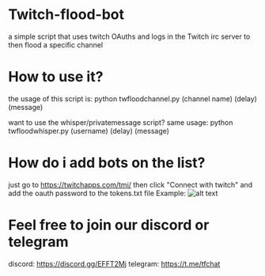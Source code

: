# Twitch-flood-bot
a simple script that uses twitch OAuths and logs in the Twitch irc server to then flood a specific channel

# How to use it?
the usage of this script is: python twfloodchannel.py (channel name) (delay) (message)

want to use the whisper/privatemessage script? same usage: python twfloodwhisper.py (username) (delay) (message)
  
 # How do i add bots on the list?
 just go to https://twitchapps.com/tmi/ then click "Connect with twitch" and add the oauth password to the tokens.txt file
 Example:
 ![alt text](https://image.prntscr.com/image/m6Dz0TM0TFay1k1BViVGSw.png)
 
 # Feel free to join our discord or telegram
 discord: https://discord.gg/EFFT2Mj
 telegram: https://t.me/tfchat
